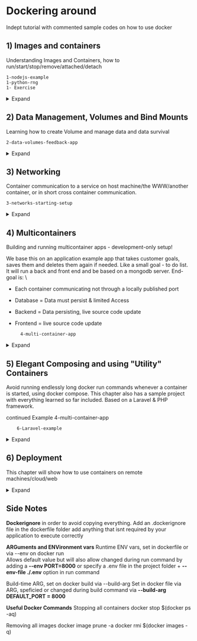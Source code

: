 # Dockering around

Indept tutorial with commented sample codes on how to use docker 

## 1) Images and containers
Understanding Images and Containers, how to run/start/stop/remove/attached/detach

    1-nodejs-example
    1-python-rng
    1- Exercise

<details>
     <summary>Expand</summary>

 

   ### Deleting images and containers 

   Listing images by **docker images**, and containers by **docker ps** 

   Either run a docker **rm all_the_container_names** you want to remove found via docker ps -a. \
   Similarly **docker rmi** removes images by img id, but only if no (even stopped) container is based on that image anymore

   **docker image prune** removes all unused images

   **docker --rm run image_name** add the --rm flag in the run command will remove as soon as container is stopped

   ### Tagging/naming images/containers 
   **docker image inspect img_id** to get metadata 

   name container by: \
   **docker run --name own_name img_id**
   e.g docker run -p 3000:80 -d --rm --name kiki_goals 568dceade80f   see docker run --help for clarification of -d and --rm

   name images by: \
   **docker build -t goals:latest_kiki .** 
   name : tag principle, name defines a group of possible mor specialized images e.g python, tag defines a specialized image within group of images e.g python version \
   New containers can be run by defining the tag instead of image ID

   re-tagging images by 
   **docker tag old_name:tag new_name**
   creates clone of old images with new name but will not delete old image

   ### Pushing docker images on docker hub
   1) Log into docker hub and create a repo there, repo = images
   2) Rename image to repo name 
   3) Log in to docker as admin of the repo 
   4) Use the provided push command on docker hub locally


   To pull simple go **docker pull name** will always pull the latest image of this repo, can also do docker run if the image isnt there locally docker will check on docker hub

</details>

## 2) Data Management, Volumes and Bind Mounts
Learning how to create Volume and manage data and data survival 

    2-data-volumes-feedback-app

<details>
     <summary>Expand</summary>
     
   Images are read only (Code + Environment), not changeable once built \
   Temp app data (user input) is stored in containers with read/write access. Dynamic, changing and cleared regularly \
   Permanent App data (User accounts eg)fetched/produced in running container, store in files/database/ most not be lost if 
   container stops/restarts, read/write, stored with container + volumes

   ### Volumes
   Managed by Docker, used fot persistent data one does not need to edit directly, e.g user accounts, feedback text etc

   Check Data_volumes_feedback_app to see an example for volumes \
   Problem if container is removed, all created data in the container is lost, using volumes structures for this problem. 

   Volumes = folders on the host machine which are mounted (made available) into containers  /some_path(host) -> /app/user_data
   Connect a folder outside the container with a folder inside, changes are made to either a reflected in both. Volumes but only named, persist if a container is shut down.

   See the volumes: 

       docker volume ls

   Create an anonymous volume: \

       docker run -v /app/data or inside the dockerfile via VOLUME

   Create a named volume during first-time running a container: \

       docker run -v data:/app/data

   Create a Bind Mount: \

       docker run -v /path/to/code:/app/code

   Removing Anonymous Volumes: \

       docker volume rm VOL_NAME** or **docker volume prune

   ### Bind Mounts
   Managed by yourself = you define folder/path on host machine \
   Used for presistent/editable data e.g source code

   Create a bind mount during via run container command: \

       docker run -d -p 3000:80 --rm --name feedback-app  -v feedback:/app/feedback -v "absolute_path_to_project_folder:/app" -v /app/node_modules image_name( this is created by npm install)

       shortcut: -v "%cd%":/app

   First **-v feedback:/app/feedback** will create a named volume managed by docker for the feedback files. If we omit this we get copies on our local machine as well in the original app/path but this is not desired since we dont want to manage them by ourselves

   Second **-v "absolute_path_to_project_folder:/app"** This will override everything in the container app folder with the local machine folder. We use it to sync the code in real time e.g when we change the feedback.html and reload we see the change immediately. But that also means everything in the docker file e.g run npm install is rendered useless.

   Third **-v /app/node_modules image_name** To counter the effect of the bind mount previously mentioned, have an anonymous volume running in parallel, longer path wins and gets priority. This will ensure that the npm install content stays alive. But this must be specified in the docker run command not the docker file itself then.
  

   ### Side notes
   Code changes to the .js file are not reflected in real time, due to a nodejs specific problem, visit **server.js** and **package.json** to see. In short use a package which watches the file system and restarts the node server whenever sth changes. Add to jsonfile: 

        "devDependencies": {"nodemon":"2.0.20" } 

   Read-only mode by adding :ro, eg docker run -v /path/to/code:/app/code:ro \
   For example for source code, container should not be able to write and change the code. But make sure to exclude all folders that should be changed by the container during run time. Good practice to clarify things. watch the oder :ro needs to be last of all declared volumes. E.g

    docker run -d --rm -p 3000:80 --name feedback-app -v feedback:/app/feedback -v /app/node_modules -v /app/temp -v "path/to/codebase:/app:ro" volumes:latest

   Inspect via **docker volume inspect VOLUME_NAME**

   Bind VS Copy \
   Keep in mind most of the volume command are called during a development process. Once the app is finished bind mounts wont be used and hence we still need the copy . . in the docker file

</details>

## 3) Networking 
Container communication to a service on host machine/the WWW/another container, or in short cross container communication.

    3-networks-starting-setup

<details>
    <summary>Expand</summary>

For visualization of this example get postman and send a get request to localhost:3000/movies \
send a post request to localhost:3000/favorites choose json format, adding via raw body format {"name": , "type": , "url" :} \
Check via get request to favorites if it was saved correctly and voila good job

### Three ways of communications 

WWW \
Requesting from inside a container to WWW will just work 

Local Machine \
Requesting to a local machine server needs a change in domain to be understood by docker. \
**local host** needs to be changed into **host.docker.internal** on the js.script, can be used anywhere where one needs a domain/url like mongodb or html etc etc

Container to Container \
In our example run an image / mongo from dockerhub in this case. For in depth go to docker hub and read the doc. \
Hard way, rebuild everytime to adjust to ip change and manual look up: \
**docker container inspect mongodb** to read out ip address of the container, and use that in the connect part of the js. script\

**Container Networks** for easier and multiple container to container communication. All containers in a docker network can talk to each other and docker will take care of IPs automacially, first create a network, then run containers with the network flag to put them inside the same network.
Container to container connection does not require any published port 

    docker network create mynetwork-net
    docker run --network my_network ...


Side notes: Network behavior can be set via --driver options, default here is bridge and makes the most sense in most cases, for more info look up more information about docker network drivers
</details>

## 4) Multicontainers 
Building and running multicontainer apps - development-only setup!

We base this on an application example app that takes customer goals, saves them and deletes them again if needed. Like a small goal - to do list. 
It will run a back and front end and be based on a mongodb server. End-goal is: \
- Each container communicating not through a locally published port 
- Database = Data must persist & limited Access
- Backend = Data persisting, live source code update
- Frontend = live source code update

        4-multi-container-app
    
<details>
    <summary>Expand</summary>

### Basic set-up
1) MongoDB Service dockerization 
Run of the dockerhub mongodb image:latest will automatically pull the image and build the container. Optional - publish the port as long as backend isnt dockerized this node api will talk to database as if run on local machine \
    
        no network: docker run --name mongodb -d --rm -p 27017:27017 mongo 

    
2)  Dockerize Backend  refer to docker file 

        no network: docker run --name goals-back --rm -d -p 80:80 backend_image_name

    
3) Dockerize Frontend, refer to docker file again, older version might need an -it interactive mode flag during run 

        no network: docker run --name react-goals -d --rm  -p 3000:3000 frontend-image_name

### Network optimization
Create a network and run all containers connected to the network w/o port publishing, only the frontend needs publishing because we want to ultimately interact with it on our local host machine. In order to have endpoints in frontend application reachable we need to publish port 80 on the backend application, so that that application is still available on local host, front-end needs to due to how react works. Frontend part that runs in container doesnt care about the network so no network addition necessary

        Docker network create goals-net

        Docker run --name mongodb --rm -d --network goals-net mongo

        Docker run --name goals-back --rm -d --network goals-net -p 80:80 backend_img_name

        Docker run --name goals-front --rm -d -p 3000:3000 -it frontend_img_name


### Volume addition 

**Database** \
If database is stopped, goals are deleted due to container removal. Data needs to be detached, refer to documentation to see that data is stored in :/data/db. Add named volume to secure data, and refer to documentation for authentication/security for limited access
(if version with volume is run before without credentials delete and restart)

        Docker run --name mongodb --rm -d --network goals-net -v data:/data/db -e MONGO_INITDB_ROOT_USERNAME=username -e MONGO_INITDB_ROOT_PASSWORD=secret mongo
    
**Backend**
Log files should persist via named volume in working dir(or bind depends on what you want) and live source code update via bind mount. 
Change app.js to restart server with every change by introducing nodemon, and running via start 

        Docker run --name goals-back --rm -d --network goals-net -p 80:80 -v logs:/app/logs -v "full_path:/app" -v /app/node_modules -e MONGODB_USERNAME=name -e MONGODB_PASSWORD=password backend_img_name

**Frontend**
We want live source code update via bind mount 

        Docker run --name goals-front --rm -d -p 3000:3000 -it -v "\full_path_to_src:/app/src" frontend 
</details>


## 5) Elegant Composing and using "Utility" Containers
Avoid running endlessly long docker run commands whenever a container is started, using docker compose. This chapter also has a sample project with everything learned so far included. Based on a Laravel & PHP framework. 

continued Example 
        4-multi-container-app

        6-Laravel-example

<details>
    <summary>Expand</summary>

**Docker Compose**
It is one config file + orchestration commmands (build, start, stop) to run an application based on x-numbers of containers. Not suited to manage multiple containers on different hosts
Follows a strict keyword composition and set indentation rules/ docker extention for codes might be helpful.

- Two blanks indicates child parent relationship \
- Service children are containers and by default when using docker compose containers are removed upon stopping \
- Usually no network required because compose will automatically create a new environment for all services specified in compose file and will add them to said network. \

Run command is simply 
     docker-compose up -d

Stop and delete all containers and the default network, -v flag to also delete all volumes
    docker-compose down (-v)

Force a rebuild of images with
    docker-compose --build

All options with docker-compose up --help

**Utility Container**
Say we have the case that we need to create a json file, but npm init requires node to be installed, however the entire point of docker is that we dont need to have dependencies on our local machine. Node is an official image on docker though

    docker run -it -d node 

Docker exec command allows to run certain commands inside a running container besides default command. Override default command, which is executable with npm init. Note though that the project is created in the container to which we have no access. But we can create a dockerfile, assign a workdir and mirror that. 

    docker exec -it -v path_to_project:/app node_container_name npm init

Alternatively use a docker compose via run to run individual containers, be aware that containers are not automatically removed, add --rm

    docker-compose run/(exec) service_name command_of_our_choice \
    docker-compose run --rm npm init


**Laravel Example**
Quick look at laravel reveals that dependencies are a nightmare. Target setup: some host machine folder with source code. Three application containers. One PHP interpreter container to which Host machine folder is exposed. A Nginx web server container, connected to the PHP Interpreter. A MySQL database container is then exposed to the PHP Interpreter as well
Also we need 2 utility containers. A "composer" container (package manager), a "npm" container and a "Laravel Artisan" container. A total of 6 containers

Get the official command on laravel and tweak it, . = /var/www/html as root folder

    docker-compose run --rm composer create-project laravel/laravel .

Adjust the .env to use the selected usernames and password set in mysql.env in the ./env folder 
like so 
    DB_CONNECTION=mysql
    DB_HOST=mysql 
    DB_PORT=3306 
    DB_DATABASE=homestead 
    DB_USERNAME=homestead 
    DB_PASSWORD= 

Add these to the myself env 

    MYSQL_DATABASE=homestead 
    MYSQL_USER=homestead 
    MYSQL_PASSWORD 

run

    docker-compose up -d --build server

to test of initial set-up

run 

    docker-compose run --rm artisan migrate 

to test artisan. 

Refer heavily to the individual docker files and read the comments there to understand in-depth
</details>



## 6) Deployment 
This chapter will show how to use containers on remote machines/cloud/web 

<details>
    <summary>Expand</summary>

**Things to look out for**
- Dont use bind mounts in production
- Containerized apps might need a build step
- Multi-container projects might need to be split across multiple hosts/remote machines
- Trade-offs between control and responsibility (self managed remote host or managed)

Be aware of the many many docker hosting providers \
The three major ones are: aws, azure, google cloud

**Node Example**
1) Create and launch EC2 instance, go to aws and launch a linux AMI server. Create a Key pair and download the .pem file and move towards project folder


2) Connect via ssh or putty on windows, install docker and run container \

    https://docs.aws.amazon.com/AWSEC2/latest/UserGuide/putty.html
    get the host name from starting the instance and looking at the ssh client tab 

Update all pacakges on remote machine, install docker and run it

    sudo yum update -y
    sudo amazon-linux-extras install docker
    sudo service docker start 

3) Bring the local image onto that remote machine \
    Option 1: Deploy source code, copy/push everything onto remote machine and build it there = Too complex! \
    Option 2: Build image ahead of time locally and deploy built image \

    Push image as learned earlier to dockerhub, remember docker tag can rename images
        
        docker push dockerhub_name/deploy_example_name

    On the remote machine run 

        sudo docker run -d --rm -p 80:80 dockerhub_name/deploy_example_name

4) Configure security group to explose all required ports to www \
Test it by first editing security group the instance belongs to, inbound rules to http from ssh. Run the IPv4 address of the instance in the browser and the node app should be visible

</details>


## Side Notes

**Dockerignore** in order to avoid copying everything. Add an .dockerignore file in the dockerfile folder
add anything that isnt required by your application to execute correctly

**ARGuments and ENVironment vars**
Runtime ENV vars, set in dockerfile or via --env on docker run \
Allows default value but will also allow changed during run command by adding a **--env PORT=8000**
or specify a .env file in the project folder + **--env-file ./.env** option in run command

Build-time ARG, set on docker build via --build-arg
Set in docker file via ARG, speficied or changed during build command via **--build-arg DEFAULT_PORT = 8000**

**Useful Docker Commands**
Stopping all containers
    docker stop $(docker ps -aq)

Removing all images
    docker image prune -a
    docker rmi $(docker images -q)